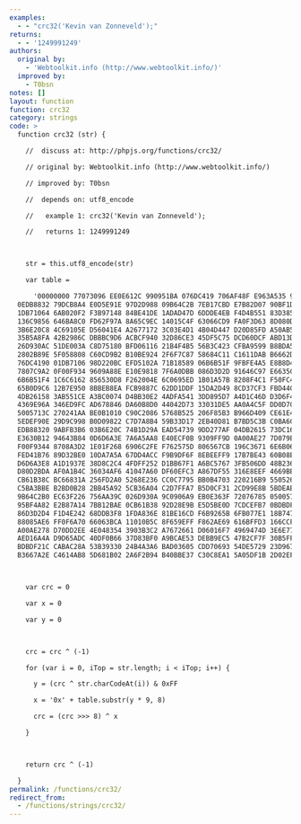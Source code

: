 ```yaml
---
examples:
  - - "crc32('Kevin van Zonneveld');"
returns:
  - - '1249991249'
authors:
  original by:
    - 'Webtoolkit.info (http://www.webtoolkit.info/)'
  improved by:
    - T0bsn
notes: []
layout: function
function: crc32
category: strings
code: >
  function crc32 (str) {

    //  discuss at: http://phpjs.org/functions/crc32/

    // original by: Webtoolkit.info (http://www.webtoolkit.info/)

    // improved by: T0bsn

    //  depends on: utf8_encode

    //   example 1: crc32('Kevin van Zonneveld');

    //   returns 1: 1249991249



    str = this.utf8_encode(str)

    var table =

      '00000000 77073096 EE0E612C 990951BA 076DC419 706AF48F E963A535 9E6495A3
  0EDB8832 79DCB8A4 E0D5E91E 97D2D988 09B64C2B 7EB17CBD E7B82D07 90BF1D91
  1DB71064 6AB020F2 F3B97148 84BE41DE 1ADAD47D 6DDDE4EB F4D4B551 83D385C7
  136C9856 646BA8C0 FD62F97A 8A65C9EC 14015C4F 63066CD9 FA0F3D63 8D080DF5
  3B6E20C8 4C69105E D56041E4 A2677172 3C03E4D1 4B04D447 D20D85FD A50AB56B
  35B5A8FA 42B2986C DBBBC9D6 ACBCF940 32D86CE3 45DF5C75 DCD60DCF ABD13D59
  26D930AC 51DE003A C8D75180 BFD06116 21B4F4B5 56B3C423 CFBA9599 B8BDA50F
  2802B89E 5F058808 C60CD9B2 B10BE924 2F6F7C87 58684C11 C1611DAB B6662D3D
  76DC4190 01DB7106 98D220BC EFD5102A 71B18589 06B6B51F 9FBFE4A5 E8B8D433
  7807C9A2 0F00F934 9609A88E E10E9818 7F6A0DBB 086D3D2D 91646C97 E6635C01
  6B6B51F4 1C6C6162 856530D8 F262004E 6C0695ED 1B01A57B 8208F4C1 F50FC457
  65B0D9C6 12B7E950 8BBEB8EA FCB9887C 62DD1DDF 15DA2D49 8CD37CF3 FBD44C65
  4DB26158 3AB551CE A3BC0074 D4BB30E2 4ADFA541 3DD895D7 A4D1C46D D3D6F4FB
  4369E96A 346ED9FC AD678846 DA60B8D0 44042D73 33031DE5 AA0A4C5F DD0D7CC9
  5005713C 270241AA BE0B1010 C90C2086 5768B525 206F85B3 B966D409 CE61E49F
  5EDEF90E 29D9C998 B0D09822 C7D7A8B4 59B33D17 2EB40D81 B7BD5C3B C0BA6CAD
  EDB88320 9ABFB3B6 03B6E20C 74B1D29A EAD54739 9DD277AF 04DB2615 73DC1683
  E3630B12 94643B84 0D6D6A3E 7A6A5AA8 E40ECF0B 9309FF9D 0A00AE27 7D079EB1
  F00F9344 8708A3D2 1E01F268 6906C2FE F762575D 806567CB 196C3671 6E6B06E7
  FED41B76 89D32BE0 10DA7A5A 67DD4ACC F9B9DF6F 8EBEEFF9 17B7BE43 60B08ED5
  D6D6A3E8 A1D1937E 38D8C2C4 4FDFF252 D1BB67F1 A6BC5767 3FB506DD 48B2364B
  D80D2BDA AF0A1B4C 36034AF6 41047A60 DF60EFC3 A867DF55 316E8EEF 4669BE79
  CB61B38C BC66831A 256FD2A0 5268E236 CC0C7795 BB0B4703 220216B9 5505262F
  C5BA3BBE B2BD0B28 2BB45A92 5CB36A04 C2D7FFA7 B5D0CF31 2CD99E8B 5BDEAE1D
  9B64C2B0 EC63F226 756AA39C 026D930A 9C0906A9 EB0E363F 72076785 05005713
  95BF4A82 E2B87A14 7BB12BAE 0CB61B38 92D28E9B E5D5BE0D 7CDCEFB7 0BDBDF21
  86D3D2D4 F1D4E242 68DDB3F8 1FDA836E 81BE16CD F6B9265B 6FB077E1 18B74777
  88085AE6 FF0F6A70 66063BCA 11010B5C 8F659EFF F862AE69 616BFFD3 166CCF45
  A00AE278 D70DD2EE 4E048354 3903B3C2 A7672661 D06016F7 4969474D 3E6E77DB
  AED16A4A D9D65ADC 40DF0B66 37D83BF0 A9BCAE53 DEBB9EC5 47B2CF7F 30B5FFE9
  BDBDF21C CABAC28A 53B39330 24B4A3A6 BAD03605 CDD70693 54DE5729 23D967BF
  B3667A2E C4614AB8 5D681B02 2A6F2B94 B40BBE37 C30C8EA1 5A05DF1B 2D02EF8D'



    var crc = 0

    var x = 0

    var y = 0



    crc = crc ^ (-1)

    for (var i = 0, iTop = str.length; i < iTop; i++) {

      y = (crc ^ str.charCodeAt(i)) & 0xFF

      x = '0x' + table.substr(y * 9, 8)

      crc = (crc >>> 8) ^ x

    }



    return crc ^ (-1)

  }
permalink: /functions/crc32/
redirect_from:
  - /functions/strings/crc32/
---
```


<!-- WARNING! This file is auto generated by `npm run web:inject`, do not edit by hand -->
